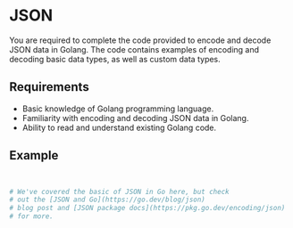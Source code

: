 # JSON

You are required to complete the code provided to encode and decode JSON data in Golang. The code contains examples of encoding and decoding basic data types, as well as custom data types.

## Requirements

- Basic knowledge of Golang programming language.
- Familiarity with encoding and decoding JSON data in Golang.
- Ability to read and understand existing Golang code.

## Example

```sh


# We've covered the basic of JSON in Go here, but check
# out the [JSON and Go](https://go.dev/blog/json)
# blog post and [JSON package docs](https://pkg.go.dev/encoding/json)
# for more.
```
